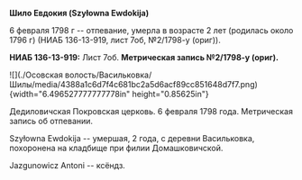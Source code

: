 **Шило Евдокия (Szyłowna Ewdokija)**

6 февраля 1798 г -- отпевание, умерла в возрасте 2 лет (родилась около
1796 г) (НИАБ 136-13-919, лист 7об, №2/1798-у (ориг)).

**НИАБ 136-13-919:** Лист 7об. **Метрическая запись №2/1798-у (ориг).**

![](./Осовская волость/Васильковка/Шилы/media/4388a1c6d7f4c681bc2a5d6acf89cc851648d7f7.png){width="6.496527777777778in"
height="0.85625in"}

Дедиловичская Покровская церковь. 6 февраля 1798 года. Метрическая
запись об отпевании.

Szyłowna Ewdokija -- умершая, 2 года, с деревни Васильковка, похоронена
на кладбище при филии Домашковичской.

Jazgunowicz Antoni -- ксёндз.
